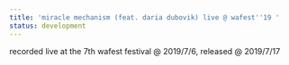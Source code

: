 ```yaml
---
title: 'miracle mechanism (feat. daria dubovik) live @ wafest''19 '
status: development
---
```


recorded live at the 7th wafest festival @ 2019/7/6, released @ 2019/7/17